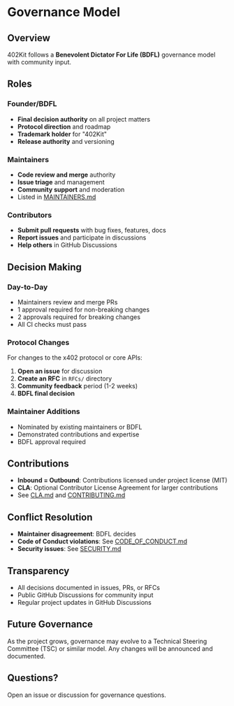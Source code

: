 # Governance Model

## Overview

402Kit follows a **Benevolent Dictator For Life (BDFL)** governance model with community input.

## Roles

### Founder/BDFL

- **Final decision authority** on all project matters
- **Protocol direction** and roadmap
- **Trademark holder** for "402Kit"
- **Release authority** and versioning

### Maintainers

- **Code review and merge** authority
- **Issue triage** and management
- **Community support** and moderation
- Listed in [MAINTAINERS.md](./MAINTAINERS.md)

### Contributors

- **Submit pull requests** with bug fixes, features, docs
- **Report issues** and participate in discussions
- **Help others** in GitHub Discussions

## Decision Making

### Day-to-Day

- Maintainers review and merge PRs
- 1 approval required for non-breaking changes
- 2 approvals required for breaking changes
- All CI checks must pass

### Protocol Changes

For changes to the x402 protocol or core APIs:

1. **Open an issue** for discussion
2. **Create an RFC** in `RFCs/` directory
3. **Community feedback** period (1-2 weeks)
4. **BDFL final decision**

### Maintainer Additions

- Nominated by existing maintainers or BDFL
- Demonstrated contributions and expertise
- BDFL approval required

## Contributions

- **Inbound = Outbound**: Contributions licensed under project license (MIT)
- **CLA**: Optional Contributor License Agreement for larger contributions
- See [CLA.md](./CLA.md) and [CONTRIBUTING.md](./CONTRIBUTING.md)

## Conflict Resolution

- **Maintainer disagreement**: BDFL decides
- **Code of Conduct violations**: See [CODE_OF_CONDUCT.md](./CODE_OF_CONDUCT.md)
- **Security issues**: See [SECURITY.md](./SECURITY.md)

## Transparency

- All decisions documented in issues, PRs, or RFCs
- Public GitHub Discussions for community input
- Regular project updates in GitHub Discussions

## Future Governance

As the project grows, governance may evolve to a Technical Steering Committee (TSC) or similar model. Any changes will be announced and documented.

## Questions?

Open an issue or discussion for governance questions.
